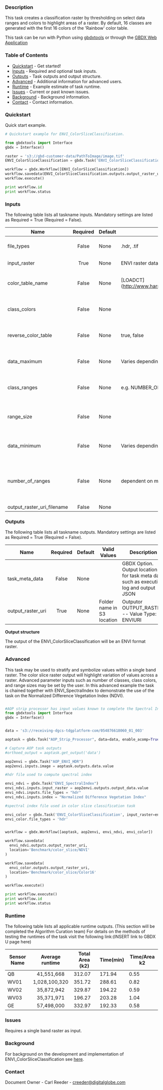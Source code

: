 ### Description
This task creates a classification raster by thresholding on select data ranges and colors to highlight areas of a raster.  By default, 16 classes are generated with the first 16 colors of the 'Rainbow' color table.

This task can be run with Python using [gbdxtools](https://github.com/DigitalGlobe/gbdxtools) or through the [GBDX Web Application](https://gbdx.geobigdata.io/materials/)

### Table of Contents
 * [Quickstart](#quickstart) - Get started!
 * [Inputs](#inputs) - Required and optional task inputs.
 * [Outputs](#outputs) - Task outputs and output structure.
 * [Advanced](#advanced) - Additional information for advanced users.
 * [Runtime](#runtime) - Example estimate of task runtime.
 * [Issues](#issues) - Current or past known issues.
 * [Background](#background) - Background information.
 * [Contact](#contact) - Contact information.

### Quickstart

Quick start example.

```python
# Quickstart example for ENVI_ColorSliceClassification.  

from gbdxtools import Interface
gbdx = Interface()

raster = 's3://gbd-customer-data/PathToImage/image.tif'
ENVI_ColorSliceClassification = gbdx.Task('ENVI_ColorSliceClassification', input_raster=raster)

workflow = gbdx.Workflow([ENVI_ColorSliceClassification])  
workflow.savedata(ENVI_ColorSliceClassification.outputs.output_raster_uri, location='Benchmark/ENVI_ColorSliceClassification/WV1')
workflow.execute()

print workflow.id
print workflow.status
```

### Inputs
The following table lists all taskname inputs.
Mandatory settings are listed as Required = True (Required = False).

  Name  |  Required  |  Default  |  Valid Values  |  Description  
--------|:----------:|-----------|----------------|---------------
file_types|False|None| .hdr, .tif|GBDX Option. Comma seperated list of permitted file type extensions. Use this to filter input files -- Value Type: STRING
input_raster|True|None|ENVI raster dataset |Specify a 1 band raster on which to perform color slice classification. -- Value Type: ENVIRASTER
color_table_name|False|None|[LOADCT] (http://www.harrisgeospatial.com/docs/loadct_procedure.html)|Specify a string with the name of an IDL color table.  The default value is Rainbow.  Issue the following command to find valid strings: LOADCT, get_name=color_table_names. -- Value Type: STRING
class_colors|False|None| |Specify a (3,n) byte array with the RGB colors for the given ranges, where n is the number of classes.  Use this property in conjunction with CLASS_RANGES. -- Value Type: BYTE
reverse_color_table|False|None| true, false |Set this property to reverse the color table.  Use this property in conjunction with COLOR_TABLE_NAME property. The options are true or false. -- Value Type: BOOL
data_maximum|False|None| Varies depending on raster values|Specify the maximum value used to calculate data ranges with NUMBER_OF_RANGES.  If this is not set, then the largest value in the INPUT_RASTER band is used. -- Value Type: DOUBLE
class_ranges|False|None| e.g. NUMBER_OF_RANGES = 5|Specify a (2,n) array of color slice ranges, where n is the number of classes.  In each array element, specify the minimum and maximum data value for the class. -- Value Type: DOUBLE
range_size|False|None| |Specify the width of each data range to create.  The NUMBER_OF_RANGES is used in conjunction with RANGE_SIZE.  Any data above DATA_MINIMUM+NUMBER_OF_RANGES*RANGE_SIZE will not be classified.  -- Value Type: DOUBLE
data_minimum|False|None|Varies depending on raster values |Specify the minimum value used to calculate data ranges with NUMBER_OF_RANGES or RANGE_SIZE.  If this is not set, then the smallest value in the INPUT_RASTER band is used. -- Value Type: DOUBLE
number_of_ranges|False|None| dependent on minimum and maximum |Specify the number of data ranges to create.  If RANGE_SIZE is specified, then the ranges are each that width, starting at DATA_MINIMUM and ending at DATA_MINIMUM+NUMBER_OF_RANGES*RANGE_SIZE.  If RANGE_SIZE is not specified, then the ranges are equal width between DATA_MINIMUM and DATA_MAXIMUM. -- Value Type: UINT
output_raster_uri_filename|False|None|  |Output OUTPUT_RASTER. -- Value Type: ENVIURI

### Outputs
The following table lists all taskname outputs.
Mandatory settings are listed as Required = True (Required = False).

  Name  |  Required  |  Default  |  Valid Values  |  Description  
--------|:----------:|-----------|----------------|---------------
task_meta_data|False|None| |GBDX Option. Output location for task meta data such as execution log and output JSON
output_raster_uri|True|None| Folder name in S3 location|Outputor OUTPUT_RASTER. -- Value Type: ENVIURI

**Output structure**

The output of the ENVI_ColorSliceClassification will be an ENVI format raster.

### Advanced
This task may be used to stratify and symbolize values within a single band raster.  The color slice raster output will highlight variation of values across a raster. Advanced parameter inputs such as number of classes, class colors, and range sizes may be set by the user.  In this advanced example the task is chained together with ENVI_SpectralIndex to demonstrate the use of the task on the Normalized Difference Vegetation Index (NDVI).  

```python

#AOP strip processor has input values known to complete the Spectral Index task
from gbdxtools import Interface
gbdx = Interface()


data = 's3://receiving-dgcs-tdgplatform-com/054876618060_01_003'

aoptask = gbdx.Task("AOP_Strip_Processor", data=data, enable_acomp=True, enable_pansharpen=False, enable_dra=False, bands='MS')

# Capture AOP task outputs
#orthoed_output = aoptask.get_output('data')

aop2envi = gbdx.Task("AOP_ENVI_HDR")
aop2envi.inputs.image = aoptask.outputs.data.value

#hdr file used to compute spectral index

envi_ndvi = gbdx.Task("ENVI_SpectralIndex")
envi_ndvi.inputs.input_raster = aop2envi.outputs.output_data.value
envi_ndvi.inputs.file_types = "hdr"
envi_ndvi.inputs.index = "Normalized Difference Vegetation Index"

#spectral index file used in color slice classification task

envi_color = gbdx.Task('ENVI_ColorSliceClassification', input_raster=envi_ndvi.outputs.output_raster_uri.value)
envi_color.file_types = 'hdr'


workflow = gbdx.Workflow([aoptask, aop2envi, envi_ndvi, envi_color])

workflow.savedata(
  envi_ndvi.outputs.output_raster_uri,
  location='Benchmark/color_slice/NDVI'
)

workflow.savedata(
  envi_color.outputs.output_raster_uri,
  location='Benchmark/color_slice/Color16'
)

workflow.execute()

print workflow.execute()
print workflow.id
print workflow.status

```

### Runtime

The following table lists all applicable runtime outputs. (This section will be completed the Algorithm Curation team)
For details on the methods of testing the runtimes of the task visit the following link:(INSERT link to GBDX U page here)

  Sensor Name  |  Average runtime  |  Total Area (k2)  |  Time(min)  |  Time/Area k2
--------|:----------:|-----------|----------------|---------------
QB | 41,551,668 | 312.07 |  171.94|0.55  |
WV01| 1,028,100,320 |351.72 |288.61 |0.82|
WV02|35,872,942|329.87| 194.22|0.59 |
WV03|35,371,971|196.27| 203.28|1.04 |
GE| 57,498,000|332.97| 192.33|0.58 |

### Issues
Requires a single band raster as input.


### Background
For background on the development and implementation of ENVI_ColorSliceClassification see [here](http://www.harrisgeospatial.com/docs/ENVIColorSliceClassificationTask.html).


### Contact
Document Owner - Carl Reeder - creeder@digitalglobe.com

